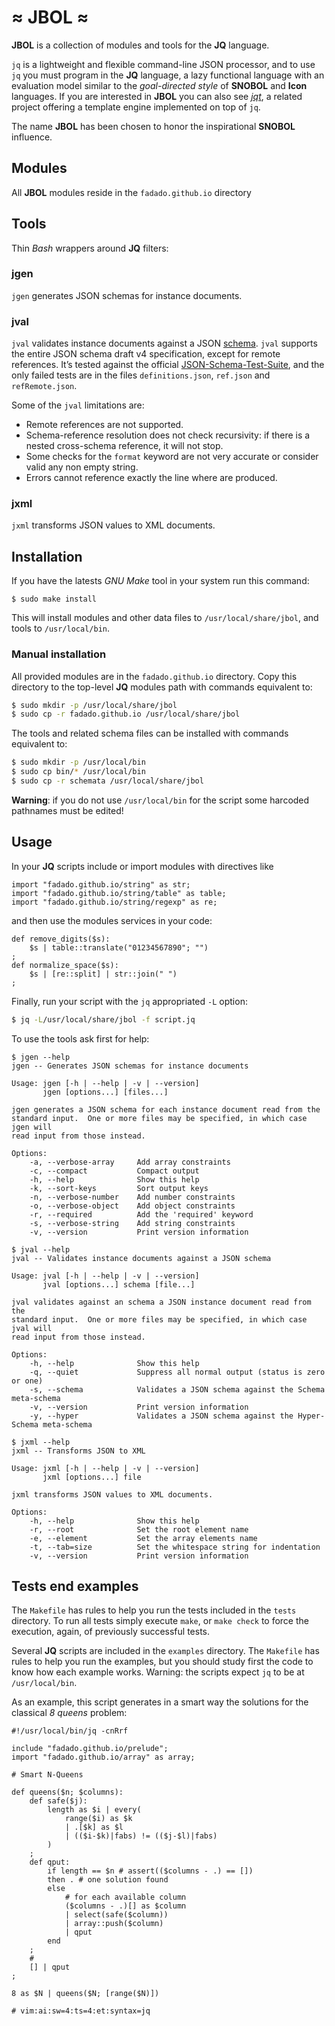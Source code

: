 # ≈ JBOL ≈

**JBOL** is a collection of modules and tools for the **JQ** language.

`jq` is a lightweight and flexible command-line JSON processor, and to use
`jq` you must program in the **JQ** language, a lazy functional language with an evaluation
model similar to the _goal-directed style_ of **SNOBOL** and **Icon** languages.
If you are interested in **JBOL** you can also see [_jqt_](https://fadado.github.io/jqt/),
a related project offering a template engine implemented on top of `jq`.

The name **JBOL** has been chosen to honor the inspirational **SNOBOL** influence.

## Modules

All **JBOL** modules reside in the `fadado.github.io` directory

## Tools

Thin _Bash_ wrappers around **JQ** filters:

### jgen

`jgen` generates JSON schemas for instance documents.

### jval

`jval` validates instance documents against a JSON [schema](http://json-schema.org/).
`jval` supports the entire JSON schema draft v4 specification, except for
remote references. It&rsquo;s tested against the official
[JSON-Schema-Test-Suite](https://github.com/json-schema-org/JSON-Schema-Test-Suite),
and the only failed tests are in the files `definitions.json`, `ref.json` and `refRemote.json`.

Some of the `jval` limitations are:

* Remote references are not supported.
* Schema-reference resolution does not check recursivity: if there is a nested
  cross-schema reference, it will not stop.
* Some checks for the `format` keyword are not very accurate or consider valid any non empty string.
* Errors cannot reference exactly the line where are produced.

### jxml

`jxml` transforms JSON values to XML documents.

## Installation

If you have the latests _GNU Make_ tool in your system run this command:

```
$ sudo make install
```

This will install modules and other data files to `/usr/local/share/jbol`, and
tools to `/usr/local/bin`.

### Manual installation

All provided modules are in the `fadado.github.io` directory. Copy this
directory to the top-level **JQ** modules path with commands equivalent to:

```sh
$ sudo mkdir -p /usr/local/share/jbol
$ sudo cp -r fadado.github.io /usr/local/share/jbol
```

The tools and related schema files can be installed with commands equivalent
to:

```sh
$ sudo mkdir -p /usr/local/bin
$ sudo cp bin/* /usr/local/bin
$ sudo cp -r schemata /usr/local/share/jbol
```

**Warning**: if you do not use `/usr/local/bin` for the script some harcoded
pathnames must be edited!

## Usage

In your **JQ** scripts include or import modules with directives like

```jq
import "fadado.github.io/string" as str;
import "fadado.github.io/string/table" as table;
import "fadado.github.io/string/regexp" as re;
```

and then use the modules services in your code:

```jq
def remove_digits($s):
    $s | table::translate("01234567890"; "")
;
def normalize_space($s):
    $s | [re::split] | str::join(" ")
;
```

Finally, run your script with the `jq` appropriated `-L` option:

```sh
$ jq -L/usr/local/share/jbol -f script.jq
```

To use the tools ask first for help:

```
$ jgen --help
jgen -- Generates JSON schemas for instance documents

Usage: jgen [-h | --help | -v | --version]
       jgen [options...] [files...]

jgen generates a JSON schema for each instance document read from the
standard input.  One or more files may be specified, in which case jgen will
read input from those instead.

Options:
    -a, --verbose-array     Add array constraints
    -c, --compact           Compact output
    -h, --help              Show this help
    -k, --sort-keys         Sort output keys 
    -n, --verbose-number    Add number constraints
    -o, --verbose-object    Add object constraints
    -r, --required          Add the 'required' keyword
    -s, --verbose-string    Add string constraints
    -v, --version           Print version information
```

```
$ jval --help
jval -- Validates instance documents against a JSON schema

Usage: jval [-h | --help | -v | --version]
       jval [options...] schema [file...]

jval validates against an schema a JSON instance document read from the
standard input.  One or more files may be specified, in which case jval will
read input from those instead.

Options:
    -h, --help              Show this help
    -q, --quiet             Suppress all normal output (status is zero or one)
    -s, --schema            Validates a JSON schema against the Schema meta-schema
    -v, --version           Print version information
    -y, --hyper             Validates a JSON schema against the Hyper-Schema meta-schema
```

```
$ jxml --help
jxml -- Transforms JSON to XML

Usage: jxml [-h | --help | -v | --version]
       jxml [options...] file

jxml transforms JSON values to XML documents.

Options:
    -h, --help              Show this help
    -r, --root              Set the root element name
    -e, --element           Set the array elements name
    -t, --tab=size          Set the whitespace string for indentation
    -v, --version           Print version information
```

## Tests end examples

The `Makefile` has rules to help you run the tests included in the `tests`
directory.  To run all tests simply execute `make`, or `make check` to force
the execution, again, of previously successful tests.

Several **JQ** scripts are included in the `examples` directory.  The `Makefile` has
rules to help you run the examples, but you should study first the code to know
how each example works. Warning: the scripts expect `jq` to be at `/usr/local/bin`.

As an example, this script generates in a smart way the solutions for the
classical _8 queens_ problem:

```
#!/usr/local/bin/jq -cnRrf

include "fadado.github.io/prelude";
import "fadado.github.io/array" as array;

# Smart N-Queens

def queens($n; $columns):
    def safe($j):
        length as $i | every(
            range($i) as $k
            | .[$k] as $l
            | (($i-$k)|fabs) != (($j-$l)|fabs)
        )
    ;
    def qput:
        if length == $n # assert(($columns - .) == [])
        then . # one solution found
        else
            # for each available column
            ($columns - .)[] as $column
            | select(safe($column))
            | array::push($column)
            | qput
        end
    ;
    #
    [] | qput
;

8 as $N | queens($N; [range($N)])

# vim:ai:sw=4:ts=4:et:syntax=jq
```

<!--
vim:syntax=markdown:et:ts=4:sw=4:ai
-->
